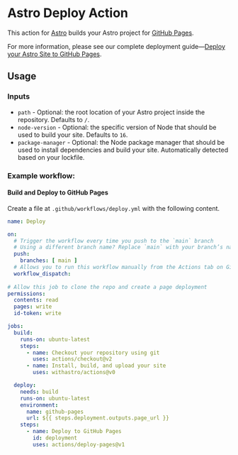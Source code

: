 # Astro Deploy Action

This action for [Astro](https://github.com/withastro/astro) builds your Astro project for [GitHub Pages](https://pages.github.com/).

For more information, please see our complete deployment guide—[Deploy your Astro Site to GitHub Pages](https://docs.astro.build/en/guides/deploy/github/).

## Usage

### Inputs

- `path` - Optional: the root location of your Astro project inside the repository. Defaults to `/`.
- `node-version` - Optional: the specific version of Node that should be used to build your site. Defaults to `16`.
- `package-manager` - Optional: the Node package manager that should be used to install dependencies and build your site. Automatically detected based on your lockfile.

### Example workflow:

#### Build and Deploy to GitHub Pages

Create a file at `.github/workflows/deploy.yml` with the following content.

```yml
name: Deploy

on:
  # Trigger the workflow every time you push to the `main` branch
  # Using a different branch name? Replace `main` with your branch’s name
  push:
    branches: [ main ]
  # Allows you to run this workflow manually from the Actions tab on GitHub.
  workflow_dispatch:
  
# Allow this job to clone the repo and create a page deployment
permissions:
  contents: read
  pages: write
  id-token: write

jobs:
  build:
    runs-on: ubuntu-latest
    steps:
      - name: Checkout your repository using git
        uses: actions/checkout@v2          
      - name: Install, build, and upload your site
        uses: withastro/actions@v0

  deploy:
    needs: build
    runs-on: ubuntu-latest
    environment:
      name: github-pages
      url: ${{ steps.deployment.outputs.page_url }}
    steps:
      - name: Deploy to GitHub Pages
        id: deployment
        uses: actions/deploy-pages@v1
```
